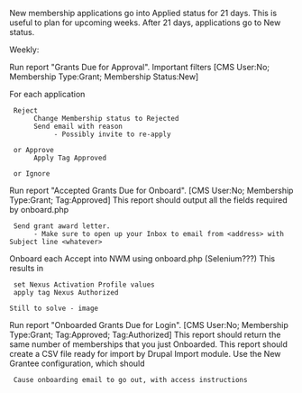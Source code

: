 New membership applications go into Applied status for 21 days. This is useful to plan for upcoming weeks. After 21 days, applications go to New status.

Weekly:

Run report "Grants Due for Approval". Important filters [CMS User:No; Membership Type:Grant; Membership Status:New]

For each application

     Reject
          Change Membership status to Rejected
          Send email with reason
               - Possibly invite to re-apply
               
     or Approve
          Apply Tag Approved
          
     or Ignore
     
Run report "Accepted Grants Due for Onboard". [CMS User:No; Membership Type:Grant; Tag:Approved] This report should output all the fields required by onboard.php

     Send grant award letter. 
          - Make sure to open up your Inbox to email from <address> with Subject line <whatever>

Onboard each Accept into NWM using onboard.php (Selenium???) This results in 

     set Nexus Activation Profile values
     apply tag Nexus Authorized
     
```
Still to solve - image
```

Run report "Onboarded Grants Due for Login". [CMS User:No; Membership Type:Grant; Tag:Approved; Tag:Authorized] This report should return the same number of memberships that you just Onboarded. This report should create a CSV file ready for import by Drupal Import module. Use the New Grantee configuration, which should

     Cause onboarding email to go out, with access instructions

